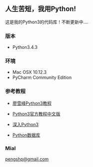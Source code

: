 ## 人生苦短，我用Python!
这是我的Python3的代码库！不断更新中.... 

### 版本
* Python3.4.3
### 环境
* Mac OSX 10.12.3
* PyCharm Community Edition
### 参考教程
* [廖雪峰Python3教程](http://www.liaoxuefeng.com/wiki/0014316089557264a6b348958f449949df42a6d3a2e542c000)

* [Python3官方教程中文版](http://python.usyiyi.cn/python_343/tutorial/introduction.html)

* [深入Python3](http://woodpecker.org.cn/diveintopython3/)

* [Python数据库](http://www.maiziedu.com/course/573/)

### Mial
pengshp@gmail.com






